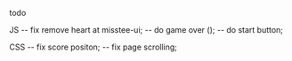 todo

JS
-- fix remove heart at misstee-ui;
-- do game over ();
-- do start button;

CSS
-- fix score positon;
-- fix page scrolling;
